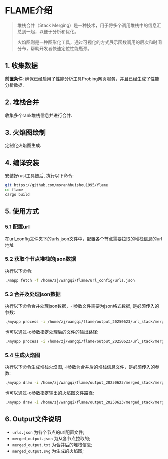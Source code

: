# FLAME介绍

>堆栈合并（Stack Merging）是一种技术，用于将多个调用堆栈中的信息汇总到一起，以便于分析和优化。
>
>火焰图则是一种图形化工具，通过可视化的方式展示函数调用的层次和时间分布，帮助开发者快速定位性能瓶颈。

## 1. 收集数据

**前置条件**: 确保已经启用了性能分析工具Probing网页服务，并且已经生成了性能分析数据.

## 2. 堆栈合并

收集多个rank堆栈信息并进行合并.

## 3. 火焰图绘制

定制化火焰图生成.

## 4. 编译安装

安装好rust工具链后, 执行以下命令:
  
```bash
git https://github.com/moranhhuishou1995/flame
cd flame
cargo build
```

## 5. 使用方式

### 5.1 配置url

在url_config文件夹下的urls.json文件中，配置各个节点需要拉取的堆栈信息的url地址

### 5.2 获取个节点堆栈的json数据

执行以下命令:

```bash
./mapp fetch -f /home/zj/wangqi/flame/url_config/urls.json
```

### 5.3 合并及处理json数据

执行以下命令合并处理json数据，-i参数文件需要为json格式数据, 是必须传入的参数:

```bash
./myapp process -i /home/zj/wangqi/flame/output_20250623/url_stack/merged_output.json
```

也可以通过-o参数指定处理后的文件的输出路径:

```bash
./myapp process -i /home/zj/wangqi/flame/output_20250623/url_stack/merged_output.json -o /home/zj/wangqi/flame/output_20250623/merged_stack/
```

### 5.4 生成火焰图

执行以下命令生成堆栈火焰图, -i参数为合并后的堆栈信息文件，是必须传入的参数:

```bash
./myapp draw -i /home/zj/wangqi/flame/output_20250623/merged_stack/merged_output.txt
```

也可以通过-o参数指定输出的火焰图文件路径:

```bash
./myapp draw -i /home/zj/wangqi/flame/output_20250623/merged_stack/merged_output.txt -o /home/zj/wangqi/flame/output_20250623/flame_svg
```

## 6. Output文件说明

- `urls.json` 为各个节点的url配置文件;
- `merged_output.json` 为从各节点拉取的;
- `merged_output.txt` 为合并后的堆栈信息;
- `merged_output.svg` 为生成的火焰图;
